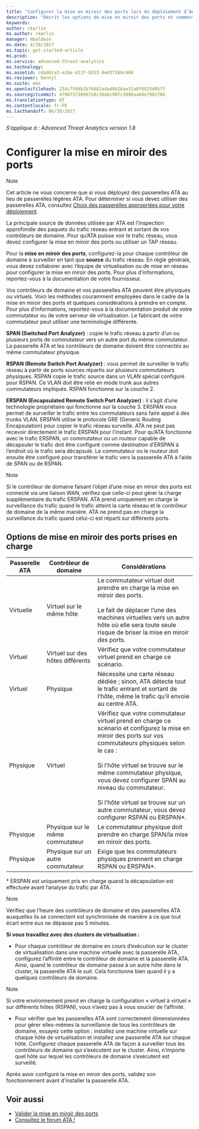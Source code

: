 ```yaml
---
title: "Configurer la mise en miroir des ports lors du déploiement d’Advanced Threat Analytics | Microsoft Docs"
description: "Décrit les options de mise en miroir des ports et comment les configurer pour ATA"
keywords: 
author: rkarlin
ms.author: rkarlin
manager: mbaldwin
ms.date: 4/30/2017
ms.topic: get-started-article
ms.prod: 
ms.service: advanced-threat-analytics
ms.technology: 
ms.assetid: cdaddca3-e26e-4137-b553-8ed3f389c460
ms.reviewer: bennyl
ms.suite: ems
ms.openlocfilehash: 234c759db2b766b2a4ad9b26ae31a8f6825d957f
ms.sourcegitcommit: 470675730967e0c36ebc90fc399baa64e7901f6b
ms.translationtype: HT
ms.contentlocale: fr-FR
ms.lasthandoff: 06/30/2017
---
```

*S’applique à : Advanced Threat Analytics version 1.8*



# Configurer la mise en miroir des ports
<a id="configure-port-mirroring" class="xliff"></a>
> [!NOTE] 
> Cet article ne vous concerne que si vous déployez des passerelles ATA au lieu de passerelles légères ATA. Pour déterminer si vous devez utiliser des passerelles ATA, consultez [Choix des passerelles appropriées pour votre déploiement](ata-capacity-planning.md#choosing-the-right-gateway-type-for-your-deployment).
 
La principale source de données utilisée par ATA est l’inspection approfondie des paquets du trafic réseau entrant et sortant de vos contrôleurs de domaine. Pour qu’ATA puisse voir le trafic réseau, vous devez configurer la mise en miroir des ports ou utiliser un TAP réseau.

Pour la **mise en miroir des ports**, configurez-la pour chaque contrôleur de domaine à surveiller en tant que **source** du trafic réseau. En règle générale, vous devez collaborer avec l’équipe de virtualisation ou de mise en réseau pour configurer la mise en miroir des ports.
Pour plus d’informations, reportez-vous à la documentation de votre fournisseur.

Vos contrôleurs de domaine et vos passerelles ATA peuvent être physiques ou virtuels. Voici les méthodes couramment employées dans le cadre de la mise en miroir des ports et quelques considérations à prendre en compte. Pour plus d’informations, reportez-vous à la documentation produit de votre commutateur ou de votre serveur de virtualisation. Le fabricant de votre commutateur peut utiliser une terminologie différente.

**SPAN (Switched Port Analyzer)** : copie le trafic réseau à partir d’un ou plusieurs ports de commutateur vers un autre port du même commutateur. La passerelle ATA et les contrôleurs de domaine doivent être connectés au même commutateur physique.

**RSPAN (Remote Switch Port Analyzer)** : vous permet de surveiller le trafic réseau à partir de ports sources répartis sur plusieurs commutateurs physiques. RSPAN copie le trafic source dans un VLAN spécial configuré pour RSPAN. Ce VLAN doit être relié en mode trunk aux autres commutateurs impliqués. RSPAN fonctionne sur la couche 2.

**ERSPAN (Encapsulated Remote Switch Port Analyzer)** : il s’agit d’une technologie propriétaire qui fonctionne sur la couche 3. ERSPAN vous permet de surveiller le trafic entre les commutateurs sans faire appel à des trunks VLAN. ERSPAN utilise le protocole GRE (Generic Routing Encapsulation) pour copier le trafic réseau surveillé. ATA ne peut pas recevoir directement le trafic ERSPAN pour l’instant. Pour qu’ATA fonctionne avec le trafic ERSPAN, un commutateur ou un routeur capable de décapsuler le trafic doit être configuré comme destination d’ERSPAN à l’endroit où le trafic sera décapsulé. Le commutateur ou le routeur doit ensuite être configuré pour transférer le trafic vers la passerelle ATA à l’aide de SPAN ou de RSPAN.

> [!NOTE]
> Si le contrôleur de domaine faisant l’objet d’une mise en miroir des ports est connecté via une liaison WAN, vérifiez que celle-ci peut gérer la charge supplémentaire du trafic ERSPAN.
> ATA prend uniquement en charge la surveillance du trafic quand le trafic atteint la carte réseau et le contrôleur de domaine de la même manière. ATA ne prend pas en charge la surveillance du trafic quand celui-ci est réparti sur différents ports.

## Options de mise en miroir des ports prises en charge
<a id="supported-port-mirroring-options" class="xliff"></a>

|Passerelle ATA|Contrôleur de domaine|Considérations|
|---------------|---------------------|------------------|
|Virtuelle|Virtuel sur le même hôte|Le commutateur virtuel doit prendre en charge la mise en miroir des ports.<br /><br />Le fait de déplacer l’une des machines virtuelles vers un autre hôte où elle sera toute seule risque de briser la mise en miroir des ports.|
|Virtuel|Virtuel sur des hôtes différents|Vérifiez que votre commutateur virtuel prend en charge ce scénario.|
|Virtuel|Physique|Nécessite une carte réseau dédiée ; sinon, ATA détecte tout le trafic entrant et sortant de l’hôte, même le trafic qu’il envoie au centre ATA.|
|Physique|Virtuel|Vérifiez que votre commutateur virtuel prend en charge ce scénario et configurez la mise en miroir des ports sur vos commutateurs physiques selon le cas :<br /><br />Si l’hôte virtuel se trouve sur le même commutateur physique, vous devez configurer SPAN au niveau du commutateur.<br /><br />Si l’hôte virtuel se trouve sur un autre commutateur, vous devez configurer RSPAN ou ERSPAN&#42;.|
|Physique|Physique sur le même commutateur|Le commutateur physique doit prendre en charge SPAN/la mise en miroir des ports.|
|Physique|Physique sur un autre commutateur|Exige que les commutateurs physiques prennent en charge RSPAN ou ERSPAN&#42;.|
&#42; ERSPAN est uniquement pris en charge quand la décapsulation est effectuée avant l’analyse du trafic par ATA.

> [!NOTE]
> Vérifiez que l’heure des contrôleurs de domaine et des passerelles ATA auxquelles ils se connectent est synchronisée de manière à ce que tout écart entre eux ne dépasse pas 5 minutes.

**Si vous travaillez avec des clusters de virtualisation :**

-   Pour chaque contrôleur de domaine en cours d’exécution sur le cluster de virtualisation dans une machine virtuelle avec la passerelle ATA, configurez l’affinité entre le contrôleur de domaine et la passerelle ATA. Ainsi, quand le contrôleur de domaine passe à un autre hôte dans le cluster, la passerelle ATA le suit. Cela fonctionne bien quand il y a quelques contrôleurs de domaine.
> [!NOTE]
> Si votre environnement prend en charge la configuration « virtuel à virtuel » sur différents hôtes (RSPAN), vous n’avez pas à vous soucier de l’affinité.
> 
-   Pour vérifier que les passerelles ATA sont correctement dimensionnées pour gérer elles-mêmes la surveillance de tous les contrôleurs de domaine, essayez cette option : installez une machine virtuelle sur chaque hôte de virtualisation et installez une passerelle ATA sur chaque hôte. Configurez chaque passerelle ATA de façon à surveiller tous les contrôleurs de domaine qui s’exécutent sur le cluster. Ainsi, n’importe quel hôte sur lequel les contrôleurs de domaine s’exécutent est surveillé.

Après avoir configuré la mise en miroir des ports, validez son fonctionnement avant d’installer la passerelle ATA.

## Voir aussi
<a id="see-also" class="xliff"></a>
- [Valider la mise en miroir des ports](validate-port-mirroring.md)
- [Consultez le forum ATA !](https://social.technet.microsoft.com/Forums/security/home?forum=mata)
